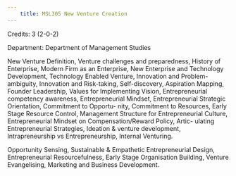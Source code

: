 ```yaml
---
    title: MSL305 New Venture Creation
---
```

Credits: 3 (2-0-2)

Department: Department of Management Studies

New Venture Definition, Venture challenges and preparedness, History of Enterprise, Modern Firm as an Enterprise, New Enterprise and Technology Development, Technology Enabled Venture, Innovation and Problem-ambiguity, Innovation and Risk-taking, Self-discovery, Aspiration Mapping, Founder Leadership, Values for Implementing Vision, Entrepreneurial competency awareness, Entrepreneurial Mindset, Entrepreneurial Strategic Orientation, Commitment to Opportu- nity, Commitment to Resources, Early Stage Resource Control, Management Structure for Entrepreneurial Culture, Entrepreneurial Mindset on Compensation/Reward Policy, Artic- ulating Entrepreneurial Strategies, Ideation & venture development, Intrapreneurship vs Entrepreneurship, Internal Venturing.

Opportunity Sensing, Sustainable & Empathetic Entrepreneurial Design, Entrepreneurial Resourcefulness, Early Stage Organisation Building, Venture Evangelising, Marketing and Business Development.